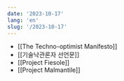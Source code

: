 ```yaml
---
date: '2023-10-17'
lang: 'en'
slug: '/2023-10-17'
---
```


- [[The Techno-optimist Manifesto]]
- [[기술낙관론자 선언문]]
- [[Project Fiesole]]
- [[Project Malmantile]]
